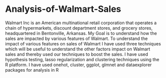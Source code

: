 # Analysis-of-Walmart-Sales
Walmart Inc is an American multinational retail corporation that operates a chain of hypermarkets, discount department stores, and grocery stores, headquartered in Bentonville, Arkansas. My Goal is to understand how the sales are impacted by various features of Walmart. To understand the impact of various features on sales of Walmart I have used three techniques which will be useful to understand the other factors impact on Walmart sales and thereby used our techniques to boost the sales. I have used hypothesis testing, lasso regularization and clustering techniques using the R platform. I have used onehot, cluster, ggplot, glmnet and dataexplorer packages for analysis in R
